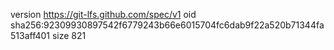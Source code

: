 version https://git-lfs.github.com/spec/v1
oid sha256:92309930897542f6779243b66e6015704fc6dab9f22a520b71344fa513aff401
size 821
